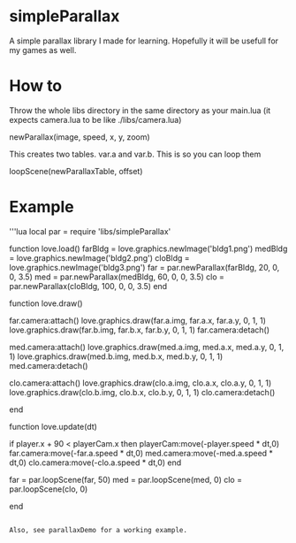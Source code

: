 # simpleParallax

A simple parallax library I made for learning. Hopefully it will be usefull for my games as well.


# How to

Throw the whole libs directory in the same directory as your main.lua (it expects camera.lua to be like ./libs/camera.lua)

newParallax(image, speed, x, y, zoom)

This creates two tables. var.a and var.b. This is so you can loop them

loopScene(newParallaxTable, offset)

# Example

'''lua
local par = require 'libs/simpleParallax'

function love.load()
  farBldg = love.graphics.newImage('bldg1.png')
  medBldg = love.graphics.newImage('bldg2.png')
  cloBldg = love.graphics.newImage('bldg3.png')
  far = par.newParallax(farBldg, 20, 0, 0, 3.5)
  med = par.newParallax(medBldg, 60, 0, 0, 3.5)
  clo = par.newParallax(cloBldg, 100, 0, 0, 3.5)
end

function love.draw()

  far.camera:attach()
    love.graphics.draw(far.a.img, far.a.x, far.a.y, 0, 1, 1)
    love.graphics.draw(far.b.img, far.b.x, far.b.y, 0, 1, 1)
  far.camera:detach()

  med.camera:attach()
    love.graphics.draw(med.a.img, med.a.x, med.a.y, 0, 1, 1)
    love.graphics.draw(med.b.img, med.b.x, med.b.y, 0, 1, 1)
  med.camera:detach()

  clo.camera:attach()
    love.graphics.draw(clo.a.img, clo.a.x, clo.a.y, 0, 1, 1)
    love.graphics.draw(clo.b.img, clo.b.x, clo.b.y, 0, 1, 1)
  clo.camera:detach()

end

function love.update(dt)

  if player.x + 90 < playerCam.x then
    playerCam:move(-player.speed * dt,0)
    far.camera:move(-far.a.speed * dt,0)
    med.camera:move(-med.a.speed * dt,0)
    clo.camera:move(-clo.a.speed * dt,0)
  end

  far = par.loopScene(far, 50)
  med = par.loopScene(med, 0)
  clo = par.loopScene(clo, 0)

end
```

Also, see parallaxDemo for a working example.